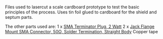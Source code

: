 Files used to lasercut a scale cardboard prototype to test the basic principles of the process.
Uses tin foil glued to cardboard for the shield and septum parts.

The other parts used are:
1 x [SMA Terminator Plug, 2 Watt](https://uk.rs-online.com/web/p/rf-terminators/1440920)
2 x [Jack Flange Mount SMA Connector, 50Ω, Solder Termination, Straight Body](https://uk.rs-online.com/web/p/coaxial-connectors/5463181)
Copper tape 
